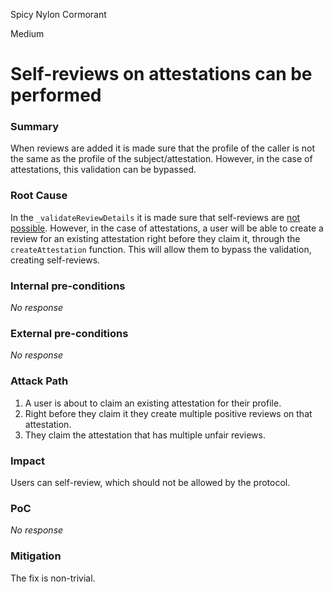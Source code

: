 Spicy Nylon Cormorant

Medium

# Self-reviews on attestations can be performed

### Summary

When reviews are added it is made sure that the profile of the caller is not the same as the profile of the subject/attestation. However, in the case of attestations, this validation can be bypassed.

### Root Cause

In the `_validateReviewDetails` it is made sure that self-reviews are [not possible](https://github.com/sherlock-audit/2024-10-ethos-network/blob/main/ethos/packages/contracts/contracts/EthosReview.sol#L534). However, in the case of attestations, a user will be able to create a review for an existing attestation right before they claim it, through the `createAttestation` function. This will allow them to bypass the validation, creating self-reviews.

### Internal pre-conditions

_No response_

### External pre-conditions

_No response_

### Attack Path

1. A user is about to claim an existing attestation for their profile.
2. Right before they claim it they create multiple positive reviews on that attestation.
3. They claim the attestation that has multiple unfair reviews.

### Impact

Users can self-review, which should not be allowed by the protocol.

### PoC

_No response_

### Mitigation

The fix is non-trivial.